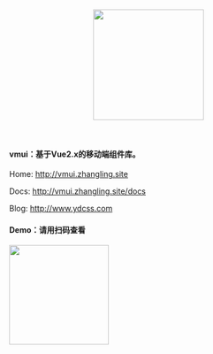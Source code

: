<p align="center">
    <br>
    <a href="//vmui.zhangling.site">
        <img width="200" src="https://vuefe.cn/images/logo.png">
    </a>
    <br>
</p>
<br/>

#### vmui：基于Vue2.x的移动端组件库。

Home: <a href="http://vmui.zhangling.site"> http://vmui.zhangling.site</a>

Docs: <a href="http://vmui.zhangling.site/docs"> http://vmui.zhangling.site/docs</a>

Blog: <a href="http://Blog.zhangling.site"> http://www.ydcss.com</a>

#### Demo：请用扫码查看
<img width="180" height="180" src="vmui.zhangling.site/img/qrcode.jpg" />

<!-- #### 参考、使用的项目

* <a href="https://github.com/ftlabs/fastclick" target="_blank">[fastclick]</a> (<a href="https://github.com/ftlabs/fastclick/blob/master/LICENSE" target="_blank">[MIT License]</a>)
* <a href="https://github.com/inorganik/CountUp.js" target="_blank">[countup.js]</a> (<a href="https://github.com/inorganik/countUp.js/blob/master/LICENSE.md" target="_blank">[MIT License]</a>)
* <a href="https://github.com/iview/iview" target="_blank">[iview]</a> (<a href="https://github.com/iview/iview/blob/2.0/LICENSE" target="_blank">[MIT License]</a>)
* <a href="https://github.com/kimmobrunfeldt/progressbar.js" target="_blank">[progressbar.js]</a> (<a href="https://github.com/kimmobrunfeldt/progressbar.js/blob/master/LICENSE" target="_blank">[MIT License]</a>)
* <a href="https://github.com/daneden/animate.css" target="_blank">[animate.css]</a> (<a href="https://github.com/daneden/animate.css/blob/master/LICENSE" target="_blank">[MIT License]</a>)
 -->
